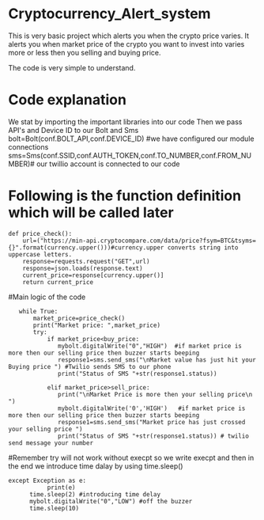 # Cryptocurrency_Alert_system

This is very basic project which alerts you when the crypto price varies.
It alerts you when market price of the crypto you want to invest into varies more or less then you selling and buying price.

The code is very simple to understand.

# Code explanation 
We stat by importing the important libraries into our code 
Then we pass API's and Device ID to our Bolt and Sms
bolt=Bolt(conf.BOLT_API,conf.DEVICE_ID) #we have configured our module connections
sms=Sms(conf.SSID,conf.AUTH_TOKEN,conf.TO_NUMBER,conf.FROM_NUMBER)# our twillio account is connected to our code


# Following is the function definition which will be called later
```
def price_check():
    url=("https://min-api.cryptocompare.com/data/price?fsym=BTC&tsyms={}".format(currency.upper()))#currency.upper converts string into uppercase letters.
    response=requests.request("GET",url)
    response=json.loads(response.text)
    current_price=response[currency.upper()]
    return current_price
```
    
    
#Main logic of the code 
```
   while True:
       market_price=price_check()
       print("Market price: ",market_price)
       try:
           if market_price<buy_price:
              mybolt.digitalWrite("0","HIGH")  #if market price is more then our selling price then buzzer starts beeping
              response1=sms.send_sms("\nMarket value has just hit your Buying price ") #Twilio sends SMS to our phone
              print("Status of SMS "+str(response1.status)) 

           elif market_price>sell_price:
              print("\nMarket Price is more then your selling price\n ")
              mybolt.digitalWrite('0','HIGH')   #if market price is more then our selling price then buzzer starts beeping 
              response1=sms.send_sms("Market price has just crossed your selling price ")
              print("Status of SMS "+str(response1.status)) # twilio send message your number 
```              
              
#Remember try will not work without execpt 
so we write execpt and then in the end we introduce time dalay by using time.sleep()
```
except Exception as e:
           print(e)
      time.sleep(2) #introducing time delay 
      mybolt.digitalWrite("0","LOW") #off the buzzer 
      time.sleep(10)
```



